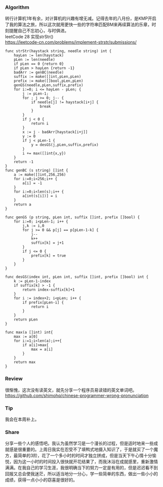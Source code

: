 ### Algorithm

转行计算机1年有余，对计算机的兴趣有增无减。记得去年的八月份，是KMP开启了我的算法之旅，所以这次就用更快一些的字符串匹配BM来再续算法的乐章，时刻提醒自己不忘初心，与时俱进。  
leetCode 28 实现strStr()  
https://leetcode-cn.com/problems/implement-strstr/submissions/

~~~
func strStr(haystack string, needle string) int {
    hayLen := len(haystack)
    pLen := len(needle)
    if pLen == 0 {return 0}
    if pLen > hayLen {return -1}
    badArr := genBC(needle)
    suffix := make([]int,pLen,pLen)
    prefix := make([]bool,pLen,pLen)
    genGS(needle,pLen,suffix,prefix)
    for i:=0; i <= hayLen - pLen; {
        j := pLen-1;
        for ; j >= 0; j-- {
            if needle[j] != haystack[i+j] {
                break
            }
        }
        if j < 0 {
            return i
        }
        x := j - badArr[haystack[i+j]]
        y := 0
        if j < pLen-1 {
            y = desGS(j,pLen,suffix,prefix)
        }
        i += max([]int{x,y})
    }
    return -1
}
func genBC (s string) []int {
    a := make([]int,256,256)
    for i:=0;i<256;i++ {
        a[i] = -1
    }
    for i:=0;i<len(s);i++ {
        a[int(s[i])] = i 
    }
    return a
}

func genGS (p string, pLen int, suffix []int, prefix []bool) {
    for i:=0; i<pLen-1; i++ {
        j,k := i,0
        for j >= 0 && p[j] == p[pLen-1-k] {
            j--
            k++
            suffix[k] = j+1
        }
        if j <= 0 {
            prefix[k] = true
        }
    }
}

func desGS(index int, pLen int, suffix []int, prefix []bool) int {
    k := pLen-1-index
    if suffix[k] > -1 {
        return index-suffix[k]+1
    }
    for i := index+2; i<pLen; i++ {
        if prefix[pLen-i] {
            return i
        }
    }
    return pLen
}

func max(a []int) int{
    max := a[0]
    for i:=1;i<len(a);i++{
        if a[i]>max{
            max = a[i]
        }
    }
    return max
}
~~~
### Review

很惭愧，这次没有读英文，就先分享一个程序员易读错的英文单词吧。  
https://github.com/shimohq/chinese-programmer-wrong-pronunciation

### Tip

我会在本周补上。


### Share

分享一些个人的感悟吧。我认为虽然学习是一个漫长的过程，但是适时地来一些成就感是很重要的。上周日我实在忍受不了填鸭式地摄入知识了，于是就买了一个魔方，最简单的3阶，花了一个多小时的时间才独立拼成，但是当天下午心情十分愉悦，因为这一小时的时间投入很快就开花结果了，而我沐浴在成就感里，重新激情满满。在我自己的学习生涯，我很明确当下的努力一定是有用的，但是迟迟看不到回报又总会使我迷茫，所以适当地分一分心，学一些简单的东西，做出一些小小的成绩，获得一点小小的窃喜是很好的。

